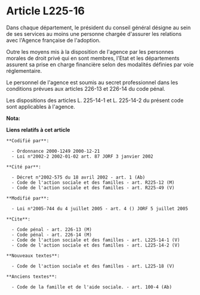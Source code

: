 # Article L225-16

Dans chaque département, le président du conseil général désigne au sein de ses services au moins une personne chargée
d'assurer les relations avec l'Agence française de l'adoption.

Outre les moyens mis à la disposition de l'agence par les personnes morales de droit privé qui en sont membres, l'Etat et les
départements assurent sa prise en charge financière selon des modalités définies par voie réglementaire.

Le personnel de l'agence est soumis au secret professionnel dans les conditions prévues aux articles 226-13 et 226-14 du code
pénal.

Les dispositions des articles L. 225-14-1 et L. 225-14-2 du présent code sont applicables à l'agence.

**Nota:**



**Liens relatifs à cet article**

	**Codifié par**:

	  - Ordonnance 2000-1249 2000-12-21
	  - Loi n°2002-2 2002-01-02 art. 87 JORF 3 janvier 2002

	**Cité par**:

	  - Décret n°2002-575 du 18 avril 2002 - art. 1 (Ab)
	  - Code de l'action sociale et des familles - art. R225-12 (M)
	  - Code de l'action sociale et des familles - art. R225-49 (V)

	**Modifié par**:

	  - Loi n°2005-744 du 4 juillet 2005 - art. 4 () JORF 5 juillet 2005

	**Cite**:

	  - Code pénal - art. 226-13 (M)
	  - Code pénal - art. 226-14 (M)
	  - Code de l'action sociale et des familles - art. L225-14-1 (V)
	  - Code de l'action sociale et des familles - art. L225-14-2 (V)

	**Nouveaux textes**:

	  - Code de l'action sociale et des familles - art. L225-18 (V)

	**Anciens textes**:

	  - Code de la famille et de l'aide sociale. - art. 100-4 (Ab)
